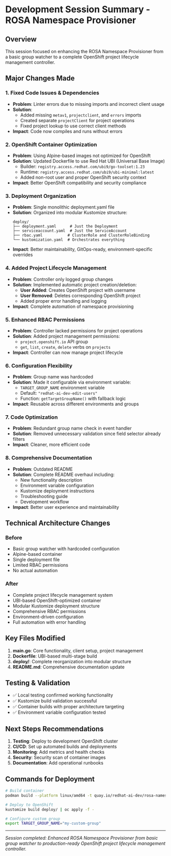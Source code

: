 # Development Session Summary - ROSA Namespace Provisioner

## Overview
This session focused on enhancing the ROSA Namespace Provisioner from a basic group watcher to a complete OpenShift project lifecycle management controller.

## Major Changes Made

### 1. Fixed Code Issues & Dependencies
- **Problem**: Linter errors due to missing imports and incorrect client usage
- **Solution**: 
  - Added missing `metav1`, `projectclient`, and `errors` imports
  - Created separate `projectClient` for project operations
  - Fixed project lookup to use correct client methods
- **Impact**: Code now compiles and runs without errors

### 2. OpenShift Container Optimization
- **Problem**: Using Alpine-based images not optimized for OpenShift
- **Solution**: Updated Dockerfile to use Red Hat UBI (Universal Base Image)
  - Builder: `registry.access.redhat.com/ubi9/go-toolset:1.23`
  - Runtime: `registry.access.redhat.com/ubi9/ubi-minimal:latest`
  - Added non-root user and proper OpenShift security context
- **Impact**: Better OpenShift compatibility and security compliance

### 3. Deployment Organization
- **Problem**: Single monolithic deployment.yaml file
- **Solution**: Organized into modular Kustomize structure:
  ```
  deploy/
  ├── deployment.yaml      # Just the Deployment
  ├── serviceaccount.yaml  # Just the ServiceAccount
  ├── rbac.yaml           # ClusterRole and ClusterRoleBinding
  └── kustomization.yaml  # Orchestrates everything
  ```
- **Impact**: Better maintainability, GitOps-ready, environment-specific overrides

### 4. Added Project Lifecycle Management
- **Problem**: Controller only logged group changes
- **Solution**: Implemented automatic project creation/deletion:
  - **User Added**: Creates OpenShift project with username
  - **User Removed**: Deletes corresponding OpenShift project
  - Added proper error handling and logging
- **Impact**: Complete automation of namespace provisioning

### 5. Enhanced RBAC Permissions
- **Problem**: Controller lacked permissions for project operations
- **Solution**: Added project management permissions:
  - `project.openshift.io` API group
  - `get`, `list`, `create`, `delete` verbs on `projects`
- **Impact**: Controller can now manage project lifecycle

### 6. Configuration Flexibility
- **Problem**: Group name was hardcoded
- **Solution**: Made it configurable via environment variable:
  - `TARGET_GROUP_NAME` environment variable
  - Default: `"redhat-ai-dev-edit-users"`
  - Function: `getTargetGroupName()` with fallback logic
- **Impact**: Reusable across different environments and groups

### 7. Code Optimization
- **Problem**: Redundant group name check in event handler
- **Solution**: Removed unnecessary validation since field selector already filters
- **Impact**: Cleaner, more efficient code

### 8. Comprehensive Documentation
- **Problem**: Outdated README
- **Solution**: Complete README overhaul including:
  - New functionality description
  - Environment variable configuration
  - Kustomize deployment instructions
  - Troubleshooting guide
  - Development workflow
- **Impact**: Better user experience and maintainability

## Technical Architecture Changes

### Before
- Basic group watcher with hardcoded configuration
- Alpine-based container
- Single deployment file
- Limited RBAC permissions
- No actual automation

### After
- Complete project lifecycle management system
- UBI-based OpenShift-optimized container
- Modular Kustomize deployment structure
- Comprehensive RBAC permissions
- Environment-driven configuration
- Full automation with error handling

## Key Files Modified

1. **main.go**: Core functionality, client setup, project management
2. **Dockerfile**: UBI-based multi-stage build
3. **deploy/**: Complete reorganization into modular structure
4. **README.md**: Comprehensive documentation update

## Testing & Validation

- ✅ Local testing confirmed working functionality
- ✅ Kustomize build validation successful
- ✅ Container builds with proper architecture targeting
- ✅ Environment variable configuration tested

## Next Steps Recommendations

1. **Testing**: Deploy to development OpenShift cluster
2. **CI/CD**: Set up automated builds and deployments
3. **Monitoring**: Add metrics and health checks
4. **Security**: Security scan of container images
5. **Documentation**: Add operational runbooks

## Commands for Deployment

```bash
# Build container
podman build --platform linux/amd64 -t quay.io/redhat-ai-dev/rosa-namespace-provisioner:latest .

# Deploy to OpenShift
kustomize build deploy/ | oc apply -f -

# Configure custom group
export TARGET_GROUP_NAME="my-custom-group"
```

---
*Session completed: Enhanced ROSA Namespace Provisioner from basic group watcher to production-ready OpenShift project lifecycle management controller.* 